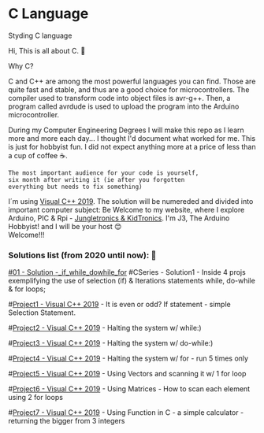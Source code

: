 # C Language
Styding C language

Hi, This is all about C. :raising_hand:

Why C?

C and C++ are among the most powerful languages you can find. Those are quite fast and stable, and thus are a good choice for microcontrollers. The compiler used to transform code into object files is avr-g++. Then, a program called avrdude is used to upload the program into the Arduino microcontroller.

During my Computer Engineering Degrees I will make this repo as I learn more and more each day...
I thought I'd document what worked for me.
This is just for hobbyist fun. I did not expect anything more at a price of less than a cup of coffee :coffee:.

```
The most important audience for your code is yourself, 
six month after writing it (ie after you forgotten 
everything but needs to fix something)

```

I´m using [Visual C++ 2019](https://visualstudio.microsoft.com/vs/community/).
The solution will be numereded and divided into important computer subject:
Be Welcome to my website, where I explore Arduino, PIC & Rpi - [Jungletronics & KidTronics](https://medium.com/@J.3). 
I'm J3, The Arduino Hobbyist! and I will be your host :blush:    
Welcome!!!

### Solutions list (from 2020 until now): :moyai:

[#01 - Solution -_if_while_dowhile_for](_01_if_while_dowhile_for/) #CSeries - Solution1 - Inside 4 projs exemplifying the use of selection (if) & Iterations statements while, do-while & for loops; 

#[Project1 - Visual C++ 2019](/source/repos/Project1) -  It is even or odd? If statement - simple Selection Statement.

#[Project2 - Visual C++ 2019](/source/repos/Project2) -  Halting the system w/ while:)

#[Project3 - Visual C++ 2019](/source/repos/Project3) -  Halting the system w/ do-while:)

#[Project4 - Visual C++ 2019](/source/repos/Project4) - Halting the system w/ for - run 5 times only

#[Project5 - Visual C++ 2019](/source/repos/Project5) - Using Vectors and scanning it w/ 1 for loop

#[Project6 - Visual C++ 2019](/source/repos/Project6) - Using Matrices - How to scan each element using 2 for loops

#[Project7 - Visual C++ 2019](/source/repos/Project7) - Using Function in C - a simple calculator - returning the bigger from 3 integers


